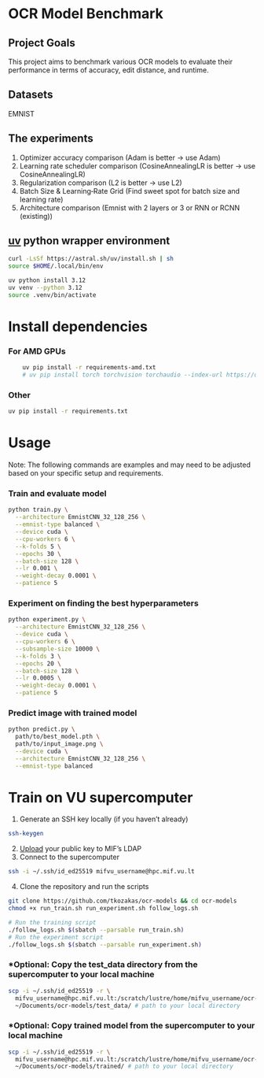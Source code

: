 # OCR Model Benchmark

## Project Goals

This project aims to benchmark various OCR models to evaluate their performance in terms of
accuracy, edit distance, and runtime.

## Datasets
EMNIST

## The experiments
1. Optimizer accuracy comparison (Adam is better -> use Adam)
2. Learning rate scheduler comparison (CosineAnnealingLR is better -> use CosineAnnealingLR)
3. Regularization comparison (L2 is better -> use L2)
4. Batch Size & Learning‐Rate Grid (Find sweet spot for batch size and learning rate)
5. Architecture comparison (Emnist with 2 layers or 3 or RNN or RCNN (existing))


## [uv](https://github.com/astral-sh/uv) python wrapper environment
```bash
curl -LsSf https://astral.sh/uv/install.sh | sh
source $HOME/.local/bin/env

uv python install 3.12
uv venv --python 3.12
source .venv/bin/activate
```

# Install dependencies
### For AMD GPUs
```bash
    uv pip install -r requirements-amd.txt
    # uv pip install torch torchvision torchaudio --index-url https://download.pytorch.org/whl/rocm6.2
```
### Other
```bash
uv pip install -r requirements.txt
```

# Usage
Note: The following commands are examples and may need to be adjusted based on your specific setup and requirements.

### Train and evaluate model
```bash
python train.py \
  --architecture EmnistCNN_32_128_256 \
  --emnist-type balanced \
  --device cuda \
  --cpu-workers 6 \
  --k-folds 5 \
  --epochs 30 \
  --batch-size 128 \
  --lr 0.001 \
  --weight-decay 0.0001 \
  --patience 5
```

### Experiment on finding the best hyperparameters
```bash
python experiment.py \
  --architecture EmnistCNN_32_128_256 \
  --device cuda \
  --cpu-workers 6 \
  --subsample-size 10000 \
  --k-folds 3 \
  --epochs 20 \
  --batch-size 128 \
  --lr 0.0005 \
  --weight-decay 0.0001 \
  --patience 5
```
### Predict image with trained model
```bash
python predict.py \
  path/to/best_model.pth \
  path/to/input_image.png \
  --device cuda \
  --architecture EmnistCNN_32_128_256 \
  --emnist-type balanced
```

# Train on VU supercomputer
1. Generate an SSH key locally (if you haven’t already)
```bash
ssh-keygen
```
2. [Upload](https://mif.vu.lt/ldap/sshkey.php) your public key to MIF’s LDAP
3. Connect to the supercomputer
```bash
ssh -i ~/.ssh/id_ed25519 mifvu_username@hpc.mif.vu.lt
```
4. Clone the repository and run the scripts
```bash
git clone https://github.com/tkozakas/ocr-models && cd ocr-models
chmod +x run_train.sh run_experiment.sh follow_logs.sh

# Run the training script
./follow_logs.sh $(sbatch --parsable run_train.sh)
# Run the experiment script
./follow_logs.sh $(sbatch --parsable run_experiment.sh)
```

### *Optional: Copy the test_data directory from the supercomputer to your local machine
```bash
scp -i ~/.ssh/id_ed25519 -r \
  mifvu_username@hpc.mif.vu.lt:/scratch/lustre/home/mifvu_username/ocr-models/test_data \
  ~/Documents/ocr-models/test_data/ # path to your local directory
```
### *Optional: Copy trained model from the supercomputer to your local machine
```bash
scp -i ~/.ssh/id_ed25519 -r \
  mifvu_username@hpc.mif.vu.lt:/scratch/lustre/home/mifvu_username/ocr-models/trained \
  ~/Documents/ocr-models/trained/ # path to your local directory
```